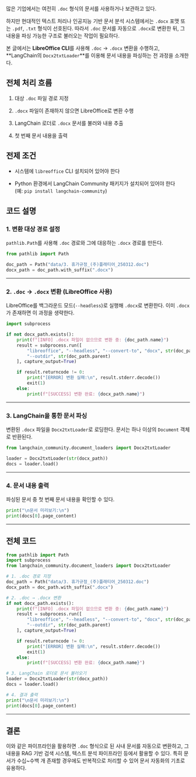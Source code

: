 많은 기업에서는 여전히 `.doc` 형식의 문서를 사용하거나 보관하고 있다. 

하지만 현대적인 텍스트 처리나 인공지능 기반 문서 분석 시스템에서는 `.docx` 포맷 또는 `.pdf`, `.txt` 형식이 선호된다. 따라서 `.doc` 문서를 자동으로 `.docx`로 변환한 뒤, 그 내용을 파싱 가능한 구조로 불러오는 작업이 필요하다.

본 글에서는 **LibreOffice CLI**를 사용해 `.doc` → `.docx` 변환을 수행하고, **LangChain의 `Docx2txtLoader`**를 이용해 문서 내용을 파싱하는 전 과정을 소개한다.


## 전체 처리 흐름

1. 대상 `.doc` 파일 경로 지정
    
2. `.docx` 파일이 존재하지 않으면 LibreOffice로 변환 수행
    
3. LangChain 로더로 `.docx` 문서를 불러와 내용 추출
    
4. 첫 번째 문서 내용을 출력


## 전제 조건

- 시스템에 `libreoffice` CLI 설치되어 있어야 한다
    
- Python 환경에서 LangChain Community 패키지가 설치되어 있어야 한다  
    (예: `pip install langchain-community`)

## 코드 설명

### 1. 변환 대상 경로 설정

`pathlib.Path`를 사용해 `.doc` 경로와 그에 대응하는 `.docx` 경로를 만든다.

```python
from pathlib import Path

doc_path = Path("data/3. 휴가규정_(주)플래티어_250312.doc")
docx_path = doc_path.with_suffix(".docx")
```

---

### 2. `.doc` → `.docx` 변환 (LibreOffice 사용)

LibreOffice를 백그라운드 모드(`--headless`)로 실행해 `.docx`로 변환한다. 이미 `.docx`가 존재하면 이 과정을 생략한다.

```python
import subprocess

if not docx_path.exists():
    print(f"[INFO] .docx 파일이 없으므로 변환 중: {doc_path.name}")
    result = subprocess.run([
        "libreoffice", "--headless", "--convert-to", "docx", str(doc_path),
        "--outdir", str(doc_path.parent)
    ], capture_output=True)

    if result.returncode != 0:
        print("[ERROR] 변환 실패:\n", result.stderr.decode())
        exit(1)
    else:
        print(f"[SUCCESS] 변환 완료: {docx_path.name}")
```

---

### 3. LangChain을 통한 문서 파싱

변환된 `.docx` 파일을 `Docx2txtLoader`로 로딩한다. 문서는 하나 이상의 `Document` 객체로 반환된다.

```python
from langchain_community.document_loaders import Docx2txtLoader

loader = Docx2txtLoader(str(docx_path))
docs = loader.load()
```

---

### 4. 문서 내용 출력

파싱된 문서 중 첫 번째 문서 내용을 확인할 수 있다.

```python
print("\n문서 미리보기:\n")
print(docs[0].page_content)
```

---

## 전체 코드

```python
from pathlib import Path
import subprocess
from langchain_community.document_loaders import Docx2txtLoader

# 1. .doc 경로 지정
doc_path = Path("data/3. 휴가규정_(주)플래티어_250312.doc")
docx_path = doc_path.with_suffix(".docx")

# 2. .doc → .docx 변환
if not docx_path.exists():
    print(f"[INFO] .docx 파일이 없으므로 변환 중: {doc_path.name}")
    result = subprocess.run([
        "libreoffice", "--headless", "--convert-to", "docx", str(doc_path),
        "--outdir", str(doc_path.parent)
    ], capture_output=True)

    if result.returncode != 0:
        print("[ERROR] 변환 실패:\n", result.stderr.decode())
        exit(1)
    else:
        print(f"[SUCCESS] 변환 완료: {docx_path.name}")

# 3. LangChain 로더로 문서 불러오기
loader = Docx2txtLoader(str(docx_path))
docs = loader.load()

# 4. 결과 출력
print("\n문서 미리보기:\n")
print(docs[0].page_content)
```

---

## 결론

이와 같은 파이프라인을 활용하면 `.doc` 형식으로 된 사내 문서를 자동으로 변환하고, 그 내용을 RAG 기반 검색 시스템, 텍스트 분석 파이프라인 등에서 활용할 수 있다. 특히 문서가 수십~수백 개 존재할 경우에도 반복적으로 처리할 수 있어 문서 자동화의 기초로 유용하다.